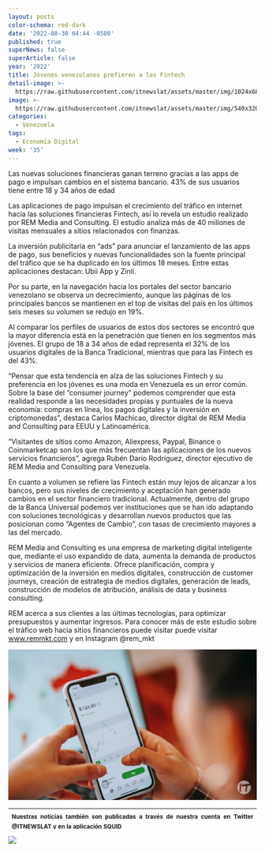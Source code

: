 ```yaml
---
layout: posts
color-schema: red-dark
date: '2022-08-30 04:44 -0500'
published: true
superNews: false
superArticle: false
year: '2022'
title: Jóvenes venezolanos prefieren a las Fintech
detail-image: >-
  https://raw.githubusercontent.com/itnewslat/assets/master/img/1024x680/pago-con-cel-g.jpg
image: >-
  https://raw.githubusercontent.com/itnewslat/assets/master/img/540x320/pago-con-cel-p.jpg
categories:
  - Venezuela
tags:
  - Economía Digital
week: '35'
---
```

Las nuevas soluciones financieras ganan terreno gracias a las apps de pago e impulsan cambios en el sistema bancario. 43% de sus usuarios tiene entre 18 y 34 años de edad
 
Las aplicaciones de pago impulsan el crecimiento del tráfico en internet hacia las soluciones financieras Fintech, así lo revela un estudio realizado por REM Media and Consulting. El estudio analiza más de 40 millones de visitas mensuales a sitios relacionados con finanzas.
 
La inversión publicitaria en “ads” para anunciar el lanzamiento de las apps de pago, sus beneficios y nuevas funcionalidades son la fuente principal del tráfico que se ha duplicado en los últimos 18 meses. Entre estas aplicaciones destacan: Ubii App y Zinli.
 
Por su parte, en la navegación hacia los portales del sector bancario venezolano se observa un decrecimiento, aunque las páginas de los principales bancos se mantienen en el top de visitas del país en los últimos seis meses su volumen se redujo en 19%.
 
Al comparar los perfiles de usuarios de estos dos sectores se encontró que la mayor diferencia está en la penetración que tienen en los segmentos más jóvenes. El grupo de 18 a 34 años de edad representa el 32% de los usuarios digitales de la Banca Tradicional, mientras que para las Fintech es del 43%.
 
“Pensar que esta tendencia en alza de las soluciones Fintech y su preferencia en los jóvenes es una moda en Venezuela es un error común. Sobre la base del “consumer journey” podemos comprender que esta realidad responde a las necesidades propias y puntuales de la nueva economía: compras en línea, los pagos digitales y la inversión en criptomonedas”, destaca Carlos Machicao, director digital de REM Media and Consulting para EEUU y Latinoamérica.
 
“Visitantes de sitios como Amazon, Aliexpress, Paypal, Binance o Coinmarketcap son los que más frecuentan las aplicaciones de los nuevos servicios financieros”, agrega Rubén Darío Rodríguez, director ejecutivo de REM Media and Consulting para Venezuela.
 
En cuanto a volumen se refiere las Fintech están muy lejos de alcanzar a los bancos, pero sus niveles de crecimiento y aceptación han generado cambios en el sector financiero tradicional. Actualmente, dentro del grupo de la Banca Universal podemos ver instituciones que se han ido adaptando con soluciones tecnológicas y desarrollan nuevos productos que las posicionan como “Agentes de Cambio”, con tasas de crecimiento mayores a las del mercado.
 
REM Media and Consulting es una empresa de marketing digital inteligente que, mediante el uso expandido de data, aumenta la demanda de productos y servicios de manera eficiente. Ofrece planificación, compra y optimización de la inversión en medios digitales, construcción de customer journeys, creación de estrategia de medios digitales, generación de leads, construcción de modelos de atribución, análisis de data y business consulting.
 
REM acerca a sus clientes a las últimas tecnologías, para optimizar presupuestos y aumentar ingresos. Para conocer más de este estudio sobre el tráfico web hacia sitios financieros puede visitar puede visitar www.remmkt.com y en Instagram @rem_mkt

![](https://raw.githubusercontent.com/itnewslat/assets/master/img/540x320/pago-con-cel-p.jpg)

<table style="height: 42px;" width="569">
<tbody>
<tr>
<td style="text-align: justify;"><sub><strong>Nuestras noticias también son publicadas a través de nuestra cuenta en Twitter <a href="https://twitter.com/itnewslat?lang=es">@ITNEWSLAT</a> y en la aplicación <a href="https://squidapp.co/en/">SQUID</a></strong></sub></td>
</tr>
</tbody>
</table>

<img src="https://tracker.metricool.com/c3po.jpg?hash=56f88a41e39ab42c063cc51676587a04"/>